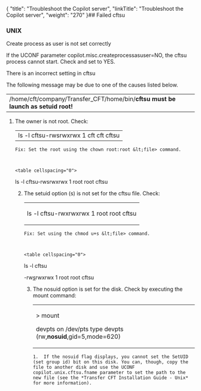 {
    "title": "Troubleshoot the Copilot server",
    "linkTitle": "Troubleshoot the Copilot server",
    "weight": "270"
}## Failed cftsu

### UNIX

Create process as user is not set correctly

If the UCONF parameter copilot.misc.createprocessasuser=NO, the cftsu process cannot start. Check and set to YES.

There is an incorrect setting in cftsu

The following message may be due to one of the causes listed below.

<table cellspacing="0">
   <col/>
   <tbody>
      <tr>
         <td>/home/cft/company/Transfer_CFT/home/bin/<b>cftsu must be launch as setuid root!</b>         </td>
      </tr>
   </tbody>
</table>

1.  The owner is not root. Check:  
    

    <table cellspacing="0">
   <col/>
   <tbody>
      <tr>
         <td>ls -l cftsu-rwsrwxrwx 1 cft cft  cftsu          </td>
      </tr>
   </tbody>
</table>

    Fix: Set the root using the chown root:root &lt;file> command.

    <table cellspacing="0">
   <col/>
   <tbody>
      <tr>
         <td>ls -l cftsu-rwsrwxrwx 1 <span>root root</span> cftsu         </td>
      </tr>
   </tbody>
</table>

2.  The setuid option (s) is not set for the cftsu file. Check:  
    

    <table cellspacing="0">
   <col/>
   <tbody>
      <tr>
         <td>
            <p>ls -l cftsu-rwxrwxrwx 1 root root  cftsu</p>
         </td>
      </tr>
   </tbody>
</table>

    Fix: Set using the chmod u+s &lt;file> command.

    <table cellspacing="0">
   <col/>
   <tbody>
      <tr>
         <td>
            <p>ls -l cftsu</p>
            <p>-rw<u>s</u>rwxrwx 1 root root cftsu</p>
         </td>
      </tr>
   </tbody>
</table>

3.  The nosuid option is set for the disk. Check by executing the mount command:  
    

    <table cellspacing="0">
   <col/>
   <tbody>
      <tr>
         <td>
            <p>&gt; mount </p>
            <p>devpts on /dev/pts type devpts (rw,<b>nosuid</b>,gid=5,mode=620) </p>
         </td>
      </tr>
   </tbody>
</table>

    1.  If the nosuid flag displays, you cannot set the SetUID (set group id) bit on this disk. You can, though, copy the file to another disk and use the UCONF copilot.unix.cftsu.fname parameter to set the path to the new file (see the *Transfer CFT Installation Guide - Unix* for more information).
